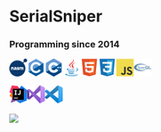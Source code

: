 # SerialSniper

### Programming since 2014
<img align="left" width="32px" src="res/img/lang/nasm.png"/>
<img align="left" width="32px" src="https://github.com/devicons/devicon/blob/v2.15.1/icons/c/c-original.svg"/>
<img align="left" width="32px" src="https://github.com/devicons/devicon/blob/v2.15.1/icons/cplusplus/cplusplus-original.svg"/>
<img align="left" width="32px" src="https://github.com/devicons/devicon/blob/v2.15.1/icons/java/java-original.svg"/>
<img align="left" width="32px" src="https://github.com/devicons/devicon/blob/v2.15.1/icons/html5/html5-original.svg"/>
<img align="left" width="32px" src="https://github.com/devicons/devicon/blob/v2.15.1/icons/css3/css3-original.svg"/>
<img align="left" width="32px" src="https://github.com/devicons/devicon/blob/v2.15.1/icons/javascript/javascript-original.svg"/>
<img align="left" width="32px" src="https://github.com/devicons/devicon/blob/v2.15.1/icons/opengl/opengl-plain.svg"/>

<br><br>

<img align="left" width="32px" src="/res/img/ide/idea.png"/>
<img align="left" width="32px" src="/res/img/ide/vs.png"/>
<img align="left" width="32px" src="/res/img/ide/vsc.png"/>

<br><br><br>
<img align="left" src="https://github-readme-stats.vercel.app/api/top-langs/?username=SerialSniper&layout=compact&theme=dark&hide_border=true&languages=6" />
